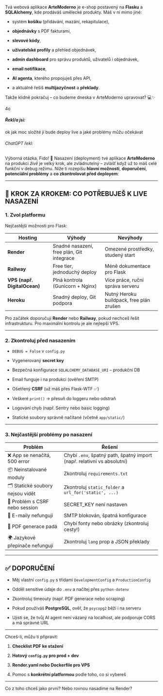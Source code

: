 
Tvá webová aplikace **ArteModerno** je e-shop postavený na **Flasku** a **SQLAlchemy**, kde prodáváš umělecké produkty. Máš v ní mimo jiné:

- systém **košíku** (přidávání, mazání, rekapitulace),
    
- **objednávky** s PDF fakturami,
    
- **slevové kódy**,
    
- **uživatelské profily** a přehled objednávek,
    
- **admin dashboard** pro správu produktů, uživatelů i objednávek,
    
- **email notifikace**,
    
- **AI agenta**, kterého propojuješ přes API,
    
- a aktuálně řešíš **multijazyčnost** a **překlady**.
    

Takže klidně pokračuj – co budeme dneska v ArteModerno upravovat? 💻✨

4o

##### Řekl/a jsi:

ok jak moc složité jí bude deploy live a jaké problémy můžu očekávat

###### ChatGPT řekl:

Výborná otázka, Fido! 🧠 Nasazení (deployment) tvé aplikace **ArteModerno** na produkci _živě_ je velký krok, ale zvládnutelný – zvlášť když už to máš celé funkční v debug režimu. Níže ti rozepíšu **hlavní možnosti**, **doporučení**, **potenciální problémy** a **co zkontrolovat před deployem**:

---

## 🔧 KROK ZA KROKEM: CO POTŘEBUJEŠ K LIVE NASAZENÍ

### 1. **Zvol platformu**

Nejčastější možnosti pro Flask:

|Hosting|Výhody|Nevýhody|
|---|---|---|
|**Render**|Snadné nasazení, free plán, Git integrace|Omezené prostředky, studený start|
|**Railway**|Free tier, jednoduchý deploy|Méně dokumentace pro Flask|
|**VPS (např. DigitalOcean)**|Plná kontrola (Gunicorn + Nginx)|Více práce, ruční správa serveru|
|**Heroku**|Snadný deploy, Git podpora|Nutný Heroku buildpack, free plán zrušen|

Pro začátek doporučuji **Render** nebo **Railway**, pokud nechceš řešit infrastrukturu. Pro maximální kontrolu je ale nejlepší VPS.

---

### 2. **Zkontroluj před nasazením**

-  `DEBUG = False` v `config.py`
    
-  Vygenerovaný **secret key**
    
-  Bezpečná konfigurace `SQLALCHEMY_DATABASE_URI` – produkční DB
    
-  Email funguje i na produkci (ověření SMTP)
    
-  Ošetřený **CSRF** (už máš přes Flask-WTF ✅)
    
-  Veškeré `print()` → přesuň do loggeru nebo odstraň
    
-  Logování chyb (např. Sentry nebo basic logging)
    
-  Statické soubory správně načítané (včetně `app/static/`)
    

---

### 3. **Nejčastější problémy po nasazení**

|Problém|Řešení|
|---|---|
|❌ App se nenačítá, 500 error|Chybí `.env`, špatný path, špatný import (např. relativní vs absolutní)|
|📦 Neinstalované moduly|Zkontroluj `requirements.txt`|
|🗂️ Statické soubory nejsou vidět|Zkontroluj `static_folder` a `url_for('static', ...)`|
|🔐 Problém s CSRF nebo session|SECRET_KEY není nastaven|
|📧 E-maily nefungují|SMTP blokován, špatná konfigurace|
|🧾 PDF generace padá|Chybí fonty nebo obrázky (zkontroluj cesty!)|
|🌍 Jazykové přepínače nefungují|Zkontroluj `lang` prop a JSON překlady|

---

## ✅ DOPORUČENÍ

- Měj vlastní `config.py` s třídami `DevelopmentConfig` a `ProductionConfig`
    
- Odděl sensitive údaje do `.env` a načítej přes `python-dotenv`
    
- Zkontroluj timeouty (např. PDF generace nebo scraping)
    
- Pokud používáš **PostgreSQL**, ověř, že `psycopg2` běží i na serveru
    
- Ujisti se, že tvůj AI agent není vázaný na localhost, ale podporuje CORS a má správné URL
    

---

Chceš-li, můžu ti připravit:

1. **Checklist PDF ke stažení**
    
2. **Hotový `config.py` pro prod + dev**
    
3. **Render.yaml nebo Dockerfile pro VPS**
    
4. Pomoc s **konkrétní platformou** podle toho, co si vybereš
    

---

Co z toho chceš jako první? Nebo rovnou nasadíme na Render?